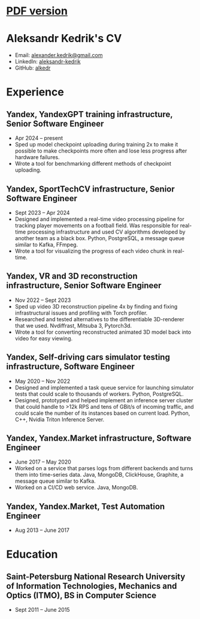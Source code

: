 # [PDF version](https://github.com/alkedr/cv/blob/main/rendercv_output/Aleksandr_Kedrik_CV.pdf)
# Aleksandr Kedrik's CV

- Email: [alexander.kedrik@gmail.com](mailto:alexander.kedrik@gmail.com)
- LinkedIn: [aleksandr-kedrik](https://linkedin.com/in/aleksandr-kedrik)
- GitHub: [alkedr](https://github.com/alkedr)


# Experience

## Yandex, YandexGPT training infrastructure, Senior Software Engineer

- Apr 2024 – present
- Sped up model checkpoint uploading during training 2x to make it possible to make checkpoints more often and lose less progress after hardware failures.
- Wrote a tool for benchmarking different methods of checkpoint uploading.

## Yandex, SportTechCV infrastructure, Senior Software Engineer

- Sept 2023 – Apr 2024
- Designed and implemented a real-time video processing pipeline for tracking player movements on a football field. Was responsible for real-time processing infrastructure and used CV algorithms developed by another team as a black box. Python, PostgreSQL, a message queue similar to Kafka, FFmpeg.
- Wrote a tool for visualizing the progress of each video chunk in real-time.

## Yandex, VR and 3D reconstruction infrastructure, Senior Software Engineer

- Nov 2022 – Sept 2023
- Sped up video 3D reconstruction pipeline 4x by finding and fixing infrastructural issues and profiling with Torch profiler.
- Researched and tested alternatives to the differentiable 3D-renderer that we used. Nvdiffrast, Mitsuba 3, Pytorch3d.
- Wrote a tool for converting reconstructed animated 3D model back into video for easy viewing.

## Yandex, Self-driving cars simulator testing infrastructure, Software Engineer

- May 2020 – Nov 2022
- Designed and implemented a task queue service for launching simulator tests that could scale to thousands of workers. Python, PostgreSQL.
- Designed, prototyped and helped implement an inference server cluster that could handle to >12k RPS and tens of GBit/s of incoming traffic, and could scale the number of its instances based on current load. Python, C++, Nvidia Triton Inference Server.

## Yandex, Yandex.Market infrastructure, Software Engineer

- June 2017 – May 2020
- Worked on a service that parses logs from different backends and turns them into time-series data. Java, MongoDB, ClickHouse, Graphite, a message queue similar to Kafka.
- Worked on a CI/CD web service. Java, MongoDB.

## Yandex, Yandex.Market, Test Automation Engineer

- Aug 2013 – June 2017

# Education

## Saint-Petersburg National Research University of Information Technologies, Mechanics and Optics (ITMO), BS in Computer Science

- Sept 2011 – June 2015


